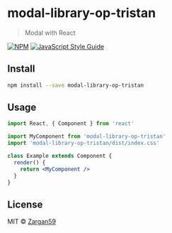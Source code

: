 # modal-library-op-tristan

> Modal with React

[![NPM](https://img.shields.io/npm/v/modal-library-op-tristan.svg)](https://www.npmjs.com/package/modal-library-op-tristan) [![JavaScript Style Guide](https://img.shields.io/badge/code_style-standard-brightgreen.svg)](https://standardjs.com)

## Install

```bash
npm install --save modal-library-op-tristan
```

## Usage

```jsx
import React, { Component } from 'react'

import MyComponent from 'modal-library-op-tristan'
import 'modal-library-op-tristan/dist/index.css'

class Example extends Component {
  render() {
    return <MyComponent />
  }
}
```

## License

MIT © [Zargan59](https://github.com/Zargan59)
